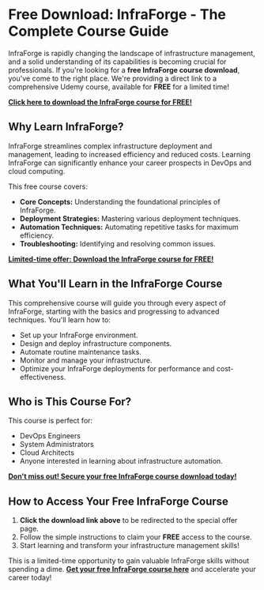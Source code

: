 # Free Download: InfraForge - The Complete Course Guide

InfraForge is rapidly changing the landscape of infrastructure management, and a solid understanding of its capabilities is becoming crucial for professionals. If you're looking for a **free InfraForge course download**, you've come to the right place. We're providing a direct link to a comprehensive Udemy course, available for **FREE** for a limited time!

[**Click here to download the InfraForge course for FREE!**](https://udemywork.com/infraforge)

## Why Learn InfraForge?

InfraForge streamlines complex infrastructure deployment and management, leading to increased efficiency and reduced costs. Learning InfraForge can significantly enhance your career prospects in DevOps and cloud computing.

This free course covers:
* **Core Concepts:** Understanding the foundational principles of InfraForge.
* **Deployment Strategies:** Mastering various deployment techniques.
* **Automation Techniques:** Automating repetitive tasks for maximum efficiency.
* **Troubleshooting:** Identifying and resolving common issues.

[**Limited-time offer: Download the InfraForge course for FREE!**](https://udemywork.com/infraforge)

## What You'll Learn in the InfraForge Course

This comprehensive course will guide you through every aspect of InfraForge, starting with the basics and progressing to advanced techniques. You'll learn how to:

* Set up your InfraForge environment.
* Design and deploy infrastructure components.
* Automate routine maintenance tasks.
* Monitor and manage your infrastructure.
* Optimize your InfraForge deployments for performance and cost-effectiveness.

## Who is This Course For?

This course is perfect for:

* DevOps Engineers
* System Administrators
* Cloud Architects
* Anyone interested in learning about infrastructure automation.

[**Don't miss out! Secure your free InfraForge course download today!**](https://udemywork.com/infraforge)

## How to Access Your Free InfraForge Course

1. **Click the download link above** to be redirected to the special offer page.
2. Follow the simple instructions to claim your **FREE** access to the course.
3. Start learning and transform your infrastructure management skills!

This is a limited-time opportunity to gain valuable InfraForge skills without spending a dime. **[Get your free InfraForge course here](https://udemywork.com/infraforge)** and accelerate your career today!
